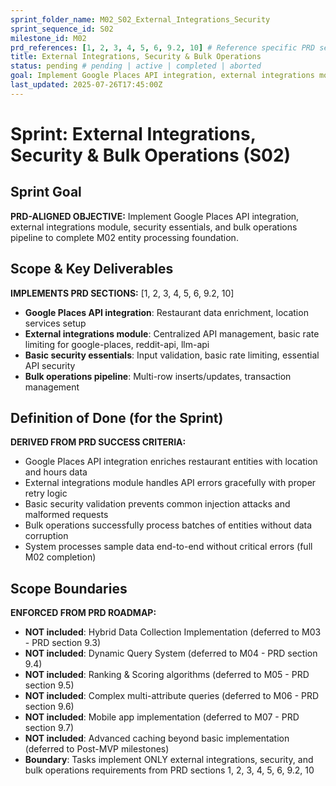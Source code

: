 ```yaml
---
sprint_folder_name: M02_S02_External_Integrations_Security
sprint_sequence_id: S02
milestone_id: M02
prd_references: [1, 2, 3, 4, 5, 6, 9.2, 10] # Reference specific PRD sections
title: External Integrations, Security & Bulk Operations
status: pending # pending | active | completed | aborted
goal: Implement Google Places API integration, external integrations module, security essentials, and bulk operations pipeline to complete M02 entity processing foundation.
last_updated: 2025-07-26T17:45:00Z
---
```


# Sprint: External Integrations, Security & Bulk Operations (S02)

## Sprint Goal

**PRD-ALIGNED OBJECTIVE:** Implement Google Places API integration, external integrations module, security essentials, and bulk operations pipeline to complete M02 entity processing foundation.

## Scope & Key Deliverables

**IMPLEMENTS PRD SECTIONS:** [1, 2, 3, 4, 5, 6, 9.2, 10]

- **Google Places API integration**: Restaurant data enrichment, location services setup
- **External integrations module**: Centralized API management, basic rate limiting for google-places, reddit-api, llm-api
- **Basic security essentials**: Input validation, basic rate limiting, essential API security
- **Bulk operations pipeline**: Multi-row inserts/updates, transaction management

## Definition of Done (for the Sprint)

**DERIVED FROM PRD SUCCESS CRITERIA:**

- Google Places API integration enriches restaurant entities with location and hours data
- External integrations module handles API errors gracefully with proper retry logic
- Basic security validation prevents common injection attacks and malformed requests
- Bulk operations successfully process batches of entities without data corruption
- System processes sample data end-to-end without critical errors (full M02 completion)

## Scope Boundaries

**ENFORCED FROM PRD ROADMAP:**

- **NOT included**: Hybrid Data Collection Implementation (deferred to M03 - PRD section 9.3)
- **NOT included**: Dynamic Query System (deferred to M04 - PRD section 9.4)
- **NOT included**: Ranking & Scoring algorithms (deferred to M05 - PRD section 9.5)
- **NOT included**: Complex multi-attribute queries (deferred to M06 - PRD section 9.6)
- **NOT included**: Mobile app implementation (deferred to M07 - PRD section 9.7)
- **NOT included**: Advanced caching beyond basic implementation (deferred to Post-MVP milestones)
- **Boundary**: Tasks implement ONLY external integrations, security, and bulk operations requirements from PRD sections 1, 2, 3, 4, 5, 6, 9.2, 10